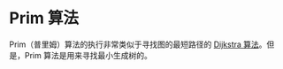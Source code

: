 # Prim 算法

Prim（普里姆）算法的执行非常类似于寻找图的最短路径的 [Dijkstra 算法](../4.4.2.最短路径/dijkstra.md#dijkstra-算法)。但是，Prim 算法是用来寻找最小生成树的。
